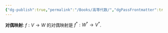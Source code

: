 ```yaml
---
{"dg-publish":true,"permalink":"/Books/高等代数/","dgPassFrontmatter":true}
---
```


**对偶映射**:  $f:V\rightarrow W$ 的对偶映射是 $f^{*}:W^{*}\rightarrow V^{*}$.